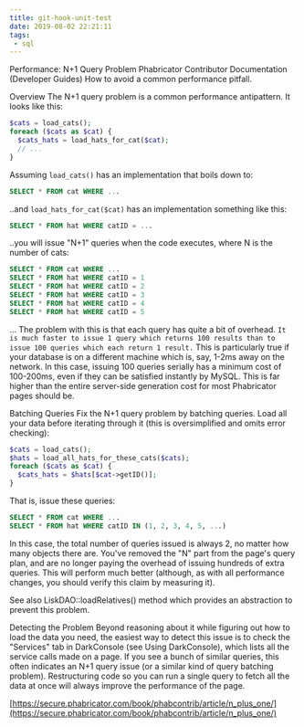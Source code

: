 ```yaml
---
title: git-hook-unit-test
date: 2019-08-02 22:21:11
tags:
 - sql
---
```


Performance: N+1 Query Problem
Phabricator Contributor Documentation (Developer Guides)
How to avoid a common performance pitfall.

Overview
The N+1 query problem is a common performance antipattern. It looks like this:

```php
$cats = load_cats();
foreach ($cats as $cat) {
  $cats_hats = load_hats_for_cat($cat);
  // ...
}
```
Assuming `load_cats()` has an implementation that boils down to:

```sql
SELECT * FROM cat WHERE ...
```
..and `load_hats_for_cat($cat)` has an implementation something like this:

```sql
SELECT * FROM hat WHERE catID = ...
```
..you will issue "N+1" queries when the code executes, where N is the number of cats:

```sql
SELECT * FROM cat WHERE ...
SELECT * FROM hat WHERE catID = 1
SELECT * FROM hat WHERE catID = 2
SELECT * FROM hat WHERE catID = 3
SELECT * FROM hat WHERE catID = 4
SELECT * FROM hat WHERE catID = 5
```
...
The problem with this is that each query has quite a bit of overhead. `It is much faster to issue 1 query which returns 100 results than to issue 100 queries which each return 1 result.` This is particularly true if your database is on a different machine which is, say, 1-2ms away on the network. In this case, issuing 100 queries serially has a minimum cost of 100-200ms, even if they can be satisfied instantly by MySQL. This is far higher than the entire server-side generation cost for most Phabricator pages should be.

Batching Queries
Fix the N+1 query problem by batching queries. Load all your data before iterating through it (this is oversimplified and omits error checking):

```php
$cats = load_cats();
$hats = load_all_hats_for_these_cats($cats);
foreach ($cats as $cat) {
  $cats_hats = $hats[$cat->getID()];
}
```
That is, issue these queries:

```sql
SELECT * FROM cat WHERE ...
SELECT * FROM hat WHERE catID IN (1, 2, 3, 4, 5, ...)
```
In this case, the total number of queries issued is always 2, no matter how many objects there are. You've removed the "N" part from the page's query plan, and are no longer paying the overhead of issuing hundreds of extra queries. This will perform much better (although, as with all performance changes, you should verify this claim by measuring it).

See also LiskDAO::loadRelatives() method which provides an abstraction to prevent this problem.

Detecting the Problem
Beyond reasoning about it while figuring out how to load the data you need, the easiest way to detect this issue is to check the "Services" tab in DarkConsole (see Using DarkConsole), which lists all the service calls made on a page. If you see a bunch of similar queries, this often indicates an N+1 query issue (or a similar kind of query batching problem). Restructuring code so you can run a single query to fetch all the data at once will always improve the performance of the page.


[https://secure.phabricator.com/book/phabcontrib/article/n_plus_one/](https://secure.phabricator.com/book/phabcontrib/article/n_plus_one/)
